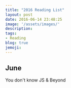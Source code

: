 ```yaml
---
title: "2016 Reading List"
layout: post
date: 2016-06-14 23:48:25
image: '/assets/images/'
description:
tags:
- Reading
blog: true
jemoji:
---
```


## June
You don't know JS & Beyond